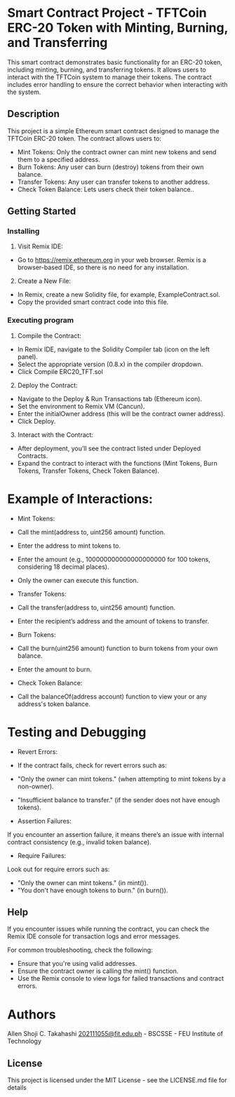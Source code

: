 # Smart Contract Project - TFTCoin ERC-20 Token with Minting, Burning, and Transferring 

This smart contract demonstrates basic functionality for an ERC-20 token, including minting, burning, and transferring tokens. It allows users to interact with the TFTCoin system to manage their tokens. The contract includes error handling to ensure the correct behavior when interacting with the system.


## Description

This project is a simple Ethereum smart contract designed to manage the TFTCoin ERC-20 token. The contract allows users to:

* Mint Tokens: Only the contract owner can mint new tokens and send them to a specified address.
* Burn Tokens: Any user can burn (destroy) tokens from their own balance.
* Transfer Tokens: Any user can transfer tokens to another address.
* Check Token Balance: Lets users check their token balance..

## Getting Started

### Installing

1. Visit Remix IDE:

* Go to https://remix.ethereum.org in your web browser. Remix is a browser-based IDE, so there is no need for any installation.

2. Create a New File:

* In Remix, create a new Solidity file, for example, ExampleContract.sol.
* Copy the provided smart contract code into this file.

### Executing program

1. Compile the Contract:

* In Remix IDE, navigate to the Solidity Compiler tab (icon on the left panel).
* Select the appropriate version (0.8.x) in the compiler dropdown.
* Click Compile ERC20_TFT.sol

2. Deploy the Contract:

* Navigate to the Deploy & Run Transactions tab (Ethereum icon).
* Set the environment to Remix VM (Cancun).
* Enter the initialOwner address (this will be the contract owner address).
* Click Deploy.

3. Interact with the Contract:

* After deployment, you’ll see the contract listed under Deployed Contracts.
* Expand the contract to interact with the functions (Mint Tokens, Burn Tokens, Transfer Tokens, Check Token Balance).

# Example of Interactions:

* Mint Tokens:

* Call the mint(address to, uint256 amount) function.
* Enter the address to mint tokens to.
* Enter the amount (e.g., 100000000000000000000 for 100 tokens, considering 18 decimal places).
* Only the owner can execute this function.

* Transfer Tokens:

* Call the transfer(address to, uint256 amount) function.
* Enter the recipient’s address and the amount of tokens to transfer.

* Burn Tokens:

* Call the burn(uint256 amount) function to burn tokens from your own balance.
* Enter the amount to burn.

* Check Token Balance:

* Call the balanceOf(address account) function to view your or any address's token balance.

# Testing and Debugging

* Revert Errors:
* If the contract fails, check for revert errors such as:

* "Only the owner can mint tokens." (when attempting to mint tokens by a non-owner).
* "Insufficient balance to transfer." (if the sender does not have enough tokens).

* Assertion Failures:

If you encounter an assertion failure, it means there’s an issue with internal contract consistency (e.g., invalid token balance).

* Require Failures:

Look out for require errors such as:

* "Only the owner can mint tokens." (in mint()).
* "You don't have enough tokens to burn." (in burn()).

## Help

If you encounter issues while running the contract, you can check the Remix IDE console for transaction logs and error messages.

For common troubleshooting, check the following:

* Ensure that you're using valid addresses.
* Ensure the contract owner is calling the mint() function.
* Use the Remix console to view logs for failed transactions and contract errors.

# Authors

Allen Shoji C. Takahashi 202111055@fit.edu.ph - BSCSSE - FEU Institute of Technology

## License

This project is licensed under the MIT License - see the LICENSE.md file for details
